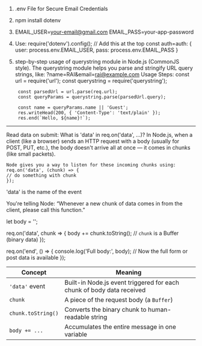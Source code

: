 1. .env File for Secure Email Credentials
2. npm install dotenv
3.  EMAIL_USER=your-email@gmail.com
    EMAIL_PASS=your-app-password
4. Use: 
    require('dotenv').config(); // Add this at the top
    const auth=auth: {
        user: process.env.EMAIL_USER,
        pass: process.env.EMAIL_PASS
    }
    
5. step-by-step usage of querystring module in Node.js (CommonJS style).
    The querystring module helps you parse and stringify URL query strings, like:
    ?name=RAI&email=rai@example.com
    Usage Steps:
        const url = require('url');
        const querystring = require('querystring');
        
        const parsedUrl = url.parse(req.url);
        const queryParams = querystring.parse(parsedUrl.query);
        
        const name = queryParams.name || 'Guest';
        res.writeHead(200, { 'Content-Type': 'text/plain' });
        res.end(`Hello, ${name}!`);
    
------------------------------------------------
Read data on submit:
    What is 'data' in req.on('data', ...)?
    In Node.js, when a client (like a browser) sends an HTTP request with a body (usually for POST, PUT, etc.), the body doesn't arrive all at once — it comes in chunks (like small packets).

    Node gives you a way to listen for these incoming chunks using:
    req.on('data', (chunk) => {
    // do something with chunk
    });


'data' is the name of the event

You're telling Node:
“Whenever a new chunk of data comes in from the client, please call this function.”

let body = '';

req.on('data', chunk => {
  body += chunk.toString();  // `chunk` is a Buffer (binary data)
});

req.on('end', () => {
  console.log('Full body:', body);  // Now the full form or post data is available
});

| Concept            | Meaning                                                               |
| ------------------ | --------------------------------------------------------------------- |
| `'data'` event     | Built-in Node.js event triggered for each chunk of body data received |
| `chunk`            | A piece of the request body (a `Buffer`)                              |
| `chunk.toString()` | Converts the binary chunk to human-readable string                    |
| `body += ...`      | Accumulates the entire message in one variable                        |
